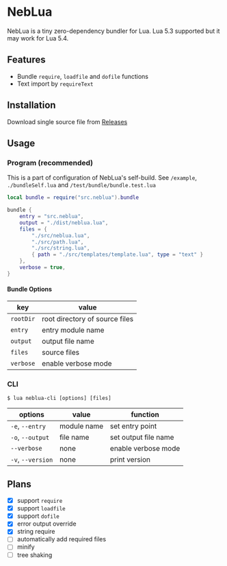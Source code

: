 # NebLua

NebLua is a tiny zero-dependency bundler for Lua. Lua 5.3 supported but it may work for Lua 5.4.

## Features

- Bundle `require`, `loadfile` and `dofile` functions
- Text import by `requireText`

## Installation

Download single source file from [Releases]()

## Usage

### Program (recommended)

This is a part of configuration of NebLua's self-build. See `/example`, `./bundleSelf.lua` and `/test/bundle/bundle.test.lua`

```lua
local bundle = require("src.neblua").bundle

bundle {
    entry = "src.neblua",
    output = "./dist/neblua.lua",
    files = {
        "./src/neblua.lua",
        "./src/path.lua",
        "./src/string.lua",
        { path = "./src/templates/template.lua", type = "text" }
    },
    verbose = true,
}
```

#### Bundle Options

|    key    |             value              |
| --------- | ------------------------------ |
| `rootDir` | root directory of source files |
| `entry`   | entry module name              |
| `output`  | output file name               |
| `files`   | source files                   |
| `verbose` | enable verbose mode            |

### CLI

```
$ lua neblua-cli [options] [files]
```

| options | value | function |
|---|---|---|
| `-e`, `--entry` | module name | set entry point |
| `-o`, `--output` | file name | set output file name |
| `--verbose` | none | enable verbose mode |
| `-v`, `--version` | none | print version |

## Plans

- [x] support `require`
- [x] support `loadfile`
- [x] support `dofile`
- [x] error output override
- [x] string require
- [ ] automatically add required files
- [ ] minify
- [ ] tree shaking
